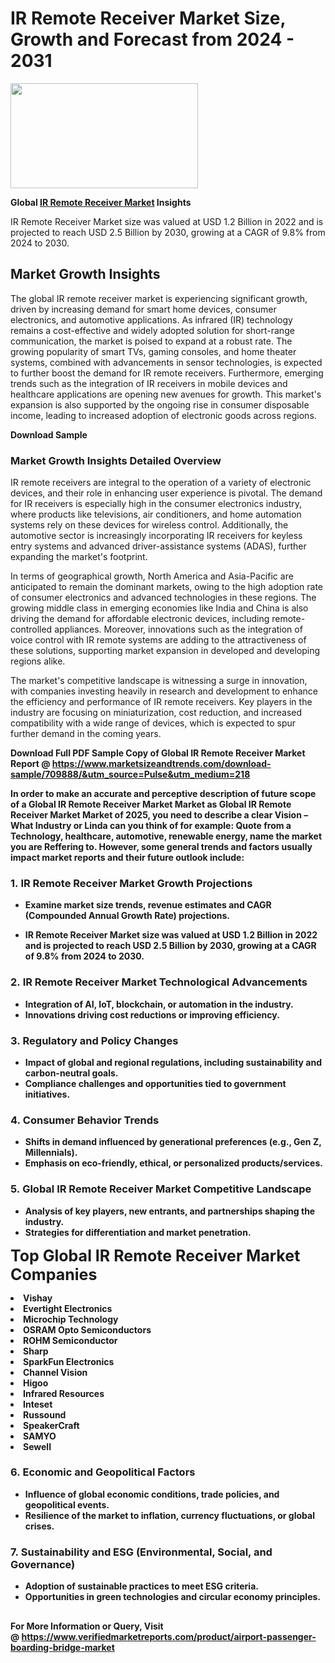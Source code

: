<H1>IR Remote Receiver Market Size, Growth and Forecast from 2024 - 2031</H1><img class="aligncenter size-medium wp-image-584254" src="https://thirdeyenews.in/wp-content/uploads/2024/09/Global-Market-Research-300x168.jpeg" alt="" width="300" height="168" /><p><strong>Global&nbsp;<a href="https://www.marketsizeandtrends.com/download-sample/709888/&amp;utm_source=Pulse&amp;utm_medium=218">IR Remote Receiver Market</a> Insights</strong></p><p>IR Remote Receiver Market size was valued at USD 1.2 Billion in 2022 and is projected to reach USD 2.5 Billion by 2030, growing at a CAGR of 9.8% from 2024 to 2030.</p><p><h2>Market Growth Insights</h2> <p>The global IR remote receiver market is experiencing significant growth, driven by increasing demand for smart home devices, consumer electronics, and automotive applications. As infrared (IR) technology remains a cost-effective and widely adopted solution for short-range communication, the market is poised to expand at a robust rate. The growing popularity of smart TVs, gaming consoles, and home theater systems, combined with advancements in sensor technologies, is expected to further boost the demand for IR remote receivers. Furthermore, emerging trends such as the integration of IR receivers in mobile devices and healthcare applications are opening new avenues for growth. This market's expansion is also supported by the ongoing rise in consumer disposable income, leading to increased adoption of electronic goods across regions. <p><strong>Download Sample</strong></p> <h3>Market Growth Insights Detailed Overview</h3> <p>IR remote receivers are integral to the operation of a variety of electronic devices, and their role in enhancing user experience is pivotal. The demand for IR receivers is especially high in the consumer electronics industry, where products like televisions, air conditioners, and home automation systems rely on these devices for wireless control. Additionally, the automotive sector is increasingly incorporating IR receivers for keyless entry systems and advanced driver-assistance systems (ADAS), further expanding the market's footprint.</p> <p>In terms of geographical growth, North America and Asia-Pacific are anticipated to remain the dominant markets, owing to the high adoption rate of consumer electronics and advanced technologies in these regions. The growing middle class in emerging economies like India and China is also driving the demand for affordable electronic devices, including remote-controlled appliances. Moreover, innovations such as the integration of voice control with IR remote systems are adding to the attractiveness of these solutions, supporting market expansion in developed and developing regions alike.</p> <p>The market's competitive landscape is witnessing a surge in innovation, with companies investing heavily in research and development to enhance the efficiency and performance of IR remote receivers. Key players in the industry are focusing on miniaturization, cost reduction, and increased compatibility with a wide range of devices, which is expected to spur further demand in the coming years.</p> <p><strong></p><p><span class=""><strong>Download Full PDF Sample Copy of Global IR Remote Receiver Market Report</strong> @ <a href="https://www.marketsizeandtrends.com/download-sample/709888/&amp;utm_source=Pulse&amp;utm_medium=218" target="_blank">https://www.marketsizeandtrends.com/download-sample/709888/&amp;utm_source=Pulse&amp;utm_medium=218</a></span></p><p>In order to make an accurate and perceptive description of future scope of a Global&nbsp;IR Remote Receiver Market Market as Global&nbsp;IR Remote Receiver Market Market of 2025, you need to describe a clear Vision &ndash; What Industry or Linda can you think of for example: Quote from a Technology, healthcare, automotive, renewable energy, name the market you are Reffering to. However, some general trends and factors usually impact market reports and their future outlook include:</p><h3>1.&nbsp;<strong>IR Remote Receiver Market Growth Projections</strong></h3><ul><li>Examine market size trends, revenue estimates and CAGR (Compounded Annual Growth Rate) projections.</li><li><p>IR Remote Receiver Market size was valued at USD 1.2 Billion in 2022 and is projected to reach USD 2.5 Billion by 2030, growing at a CAGR of 9.8% from 2024 to 2030.</p></li></ul><h3>2.&nbsp;<strong>IR Remote Receiver Market Technological Advancements</strong></h3><ul><li>Integration of AI, IoT, blockchain, or automation in the industry.</li><li>Innovations driving cost reductions or improving efficiency.</li></ul><h3>3.&nbsp;<strong>Regulatory and Policy Changes</strong></h3><ul><li>Impact of global and regional regulations, including sustainability and carbon-neutral goals.</li><li>Compliance challenges and opportunities tied to government initiatives.</li></ul><h3>4.&nbsp;<strong>Consumer Behavior Trends</strong></h3><ul><li>Shifts in demand influenced by generational preferences (e.g., Gen Z, Millennials).</li><li>Emphasis on eco-friendly, ethical, or personalized products/services.</li></ul><h3>5.&nbsp;<strong>Global IR Remote Receiver Market Competitive Landscape</strong></h3><ul><li>Analysis of key players, new entrants, and partnerships shaping the industry.</li><li>Strategies for differentiation and market penetration.</li></ul><p data-pm-slice="1 1 []"><span style="color: inherit; font-family: inherit; font-size: 25px;">Top Global IR Remote Receiver Market Companies</span></p><div class="" data-test-id=""><p><li>Vishay</li><li> Evertight Electronics</li><li> Microchip Technology</li><li> OSRAM Opto Semiconductors</li><li> ROHM Semiconductor</li><li> Sharp</li><li> SparkFun Electronics</li><li> Channel Vision</li><li> Higoo</li><li> Infrared Resources</li><li> Inteset</li><li> Russound</li><li> SpeakerCraft</li><li> SAMYO</li><li> Sewell</li></p></div><h3>6.&nbsp;<strong>Economic and Geopolitical Factors</strong></h3><ul><li>Influence of global economic conditions, trade policies, and geopolitical events.</li><li>Resilience of the market to inflation, currency fluctuations, or global crises.</li></ul><h3>7.&nbsp;<strong>Sustainability and ESG (Environmental, Social, and Governance)</strong></h3><ul><li>Adoption of sustainable practices to meet ESG criteria.</li><li>Opportunities in green technologies and circular economy principles.</li></ul><h2><strong style="font-size: 14px;">For More Information or Query, Visit @&nbsp;</strong><a style="background-color: #ffffff; font-size: 14px;" href="https://www.marketsizeandtrends.com/report/ir-remote-receiver-market/" target="_blank">https://www.verifiedmarketreports.com/product/airport-passenger-boarding-bridge-market</a></h2>
